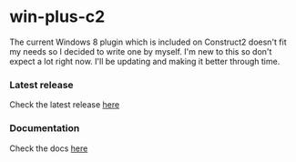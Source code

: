 win-plus-c2
===========
The current Windows 8 plugin which is included on Construct2 doesn't fit my needs so I decided to write one by myself. I'm new to this so don't expect a lot right now. I'll be updating and making it better through time.
### Latest release
Check the latest release [here][1] 

### Documentation
Check the docs [here][2]


  [1]: https://github.com/fferegrino/win-plus-c2/releases/latest
  [2]: http://fferegrino.github.io/win-plus-c2/
